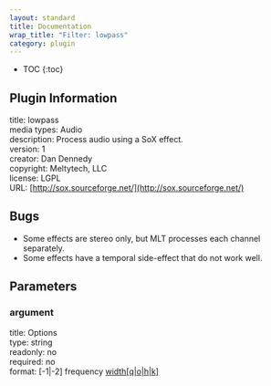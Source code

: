 ```yaml
---
layout: standard
title: Documentation
wrap_title: "Filter: lowpass"
category: plugin
---
```

* TOC
{:toc}

## Plugin Information

title: lowpass  
media types:
Audio  
description: Process audio using a SoX effect.  
version: 1  
creator: Dan Dennedy  
copyright: Meltytech, LLC  
license: LGPL  
URL: [http://sox.sourceforge.net/](http://sox.sourceforge.net/)  

## Bugs

* Some effects are stereo only, but MLT processes each channel separately.
* Some effects have a temporal side-effect that do not work well.


## Parameters

### argument

title: Options    
type: string  
readonly: no  
required: no  
format: [-1|-2] frequency [width[q|o|h|k]](0.707q)  

